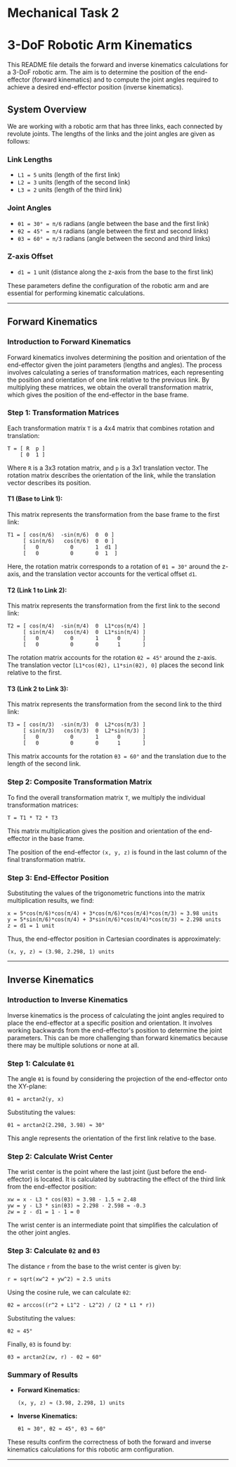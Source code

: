 # Mechanical Task 2
# 3-DoF Robotic Arm Kinematics

This README file details the forward and inverse kinematics calculations for a 3-DoF robotic arm. The aim is to determine the position of the end-effector (forward kinematics) and to compute the joint angles required to achieve a desired end-effector position (inverse kinematics).

## System Overview

We are working with a robotic arm that has three links, each connected by revolute joints. The lengths of the links and the joint angles are given as follows:

### Link Lengths
- `L1 = 5` units (length of the first link)
- `L2 = 3` units (length of the second link)
- `L3 = 2` units (length of the third link)

### Joint Angles
- `θ1 = 30° = π/6` radians (angle between the base and the first link)
- `θ2 = 45° = π/4` radians (angle between the first and second links)
- `θ3 = 60° = π/3` radians (angle between the second and third links)

### Z-axis Offset
- `d1 = 1` unit (distance along the z-axis from the base to the first link)

These parameters define the configuration of the robotic arm and are essential for performing kinematic calculations.

---

## Forward Kinematics

### Introduction to Forward Kinematics
Forward kinematics involves determining the position and orientation of the end-effector given the joint parameters (lengths and angles). The process involves calculating a series of transformation matrices, each representing the position and orientation of one link relative to the previous link. By multiplying these matrices, we obtain the overall transformation matrix, which gives the position of the end-effector in the base frame.

### Step 1: Transformation Matrices

Each transformation matrix `T` is a 4x4 matrix that combines rotation and translation:

```
T = [ R  p ]
    [ 0  1 ]
```

Where `R` is a 3x3 rotation matrix, and `p` is a 3x1 translation vector. The rotation matrix describes the orientation of the link, while the translation vector describes its position.

#### **T1 (Base to Link 1):**
This matrix represents the transformation from the base frame to the first link:

```
T1 = [ cos(π/6)  -sin(π/6)  0  0 ]
     [ sin(π/6)   cos(π/6)  0  0 ]
     [   0          0       1  d1 ]
     [   0          0       0  1  ]
```

Here, the rotation matrix corresponds to a rotation of `θ1 = 30°` around the z-axis, and the translation vector accounts for the vertical offset `d1`.

#### **T2 (Link 1 to Link 2):**
This matrix represents the transformation from the first link to the second link:

```
T2 = [ cos(π/4)  -sin(π/4)  0  L1*cos(π/4) ]
     [ sin(π/4)   cos(π/4)  0  L1*sin(π/4) ]
     [   0          0       1      0       ]
     [   0          0       0      1       ]
```

The rotation matrix accounts for the rotation `θ2 = 45°` around the z-axis. The translation vector `[L1*cos(θ2), L1*sin(θ2), 0]` places the second link relative to the first.

#### **T3 (Link 2 to Link 3):**
This matrix represents the transformation from the second link to the third link:

```
T3 = [ cos(π/3)  -sin(π/3)  0  L2*cos(π/3) ]
     [ sin(π/3)   cos(π/3)  0  L2*sin(π/3) ]
     [   0          0       1      0       ]
     [   0          0       0      1       ]
```

This matrix accounts for the rotation `θ3 = 60°` and the translation due to the length of the second link.

### Step 2: Composite Transformation Matrix

To find the overall transformation matrix `T`, we multiply the individual transformation matrices:

```
T = T1 * T2 * T3
```

This matrix multiplication gives the position and orientation of the end-effector in the base frame.

The position of the end-effector `(x, y, z)` is found in the last column of the final transformation matrix.

### Step 3: End-Effector Position

Substituting the values of the trigonometric functions into the matrix multiplication results, we find:

```
x = 5*cos(π/6)*cos(π/4) + 3*cos(π/6)*cos(π/4)*cos(π/3) ≈ 3.98 units
y = 5*sin(π/6)*cos(π/4) + 3*sin(π/6)*cos(π/4)*cos(π/3) ≈ 2.298 units
z = d1 = 1 unit
```

Thus, the end-effector position in Cartesian coordinates is approximately:

```
(x, y, z) ≈ (3.98, 2.298, 1) units
```

---

## Inverse Kinematics

### Introduction to Inverse Kinematics
Inverse kinematics is the process of calculating the joint angles required to place the end-effector at a specific position and orientation. It involves working backwards from the end-effector's position to determine the joint parameters. This can be more challenging than forward kinematics because there may be multiple solutions or none at all.

### Step 1: Calculate `θ1`

The angle `θ1` is found by considering the projection of the end-effector onto the XY-plane:

```
θ1 = arctan2(y, x)
```

Substituting the values:

```
θ1 ≈ arctan2(2.298, 3.98) ≈ 30°
```

This angle represents the orientation of the first link relative to the base.

### Step 2: Calculate Wrist Center

The wrist center is the point where the last joint (just before the end-effector) is located. It is calculated by subtracting the effect of the third link from the end-effector position:

```
xw = x - L3 * cos(θ3) ≈ 3.98 - 1.5 ≈ 2.48
yw = y - L3 * sin(θ3) ≈ 2.298 - 2.598 ≈ -0.3
zw = z - d1 = 1 - 1 = 0
```

The wrist center is an intermediate point that simplifies the calculation of the other joint angles.

### Step 3: Calculate `θ2` and `θ3`

The distance `r` from the base to the wrist center is given by:

```
r = sqrt(xw^2 + yw^2) ≈ 2.5 units
```

Using the cosine rule, we can calculate `θ2`:

```
θ2 = arccos((r^2 + L1^2 - L2^2) / (2 * L1 * r))
```

Substituting the values:

```
θ2 ≈ 45°
```

Finally, `θ3` is found by:

```
θ3 = arctan2(zw, r) - θ2 ≈ 60°
```

### Summary of Results

- **Forward Kinematics:**
  ```
  (x, y, z) ≈ (3.98, 2.298, 1) units
  ```

- **Inverse Kinematics:**
  ```
  θ1 ≈ 30°, θ2 ≈ 45°, θ3 ≈ 60°
  ```

These results confirm the correctness of both the forward and inverse kinematics calculations for this robotic arm configuration.

---
